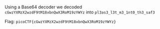 Using a Base64 decoder we decoded `cGwzYXMzX2wzdF9tM18xbnQwX3RoM19zYWYz` into `pl3as3_l3t_m3_1nt0_th3_saf3`

Flag: `picoCTF{cGwzYXMzX2wzdF9tM18xbnQwX3RoM19zYWYz}`